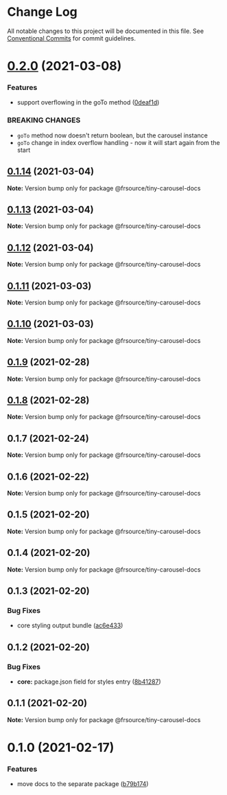 # Change Log

All notable changes to this project will be documented in this file.
See [Conventional Commits](https://conventionalcommits.org) for commit guidelines.

# [0.2.0](https://github.com/FRSource/tiny-carousel/compare/@frsource/tiny-carousel-docs@0.1.14...@frsource/tiny-carousel-docs@0.2.0) (2021-03-08)


### Features

* support overflowing in the goTo method ([0deaf1d](https://github.com/FRSource/tiny-carousel/commit/0deaf1dfa7f17f55c2d4c454d1cc10f18ad7f8a0))


### BREAKING CHANGES

* `goTo` method now doesn't return boolean, but the carousel instance
* `goTo` change in index overflow handling - now it will start again from the start





## [0.1.14](https://github.com/FRSource/tiny-carousel/compare/@frsource/tiny-carousel-docs@0.1.13...@frsource/tiny-carousel-docs@0.1.14) (2021-03-04)

**Note:** Version bump only for package @frsource/tiny-carousel-docs





## [0.1.13](https://github.com/FRSource/tiny-carousel/compare/@frsource/tiny-carousel-docs@0.1.12...@frsource/tiny-carousel-docs@0.1.13) (2021-03-04)

**Note:** Version bump only for package @frsource/tiny-carousel-docs





## [0.1.12](https://github.com/FRSource/tiny-carousel/compare/@frsource/tiny-carousel-docs@0.1.11...@frsource/tiny-carousel-docs@0.1.12) (2021-03-04)

**Note:** Version bump only for package @frsource/tiny-carousel-docs





## [0.1.11](https://github.com/FRSource/tiny-carousel/compare/@frsource/tiny-carousel-docs@0.1.10...@frsource/tiny-carousel-docs@0.1.11) (2021-03-03)

**Note:** Version bump only for package @frsource/tiny-carousel-docs





## [0.1.10](https://github.com/FRSource/tiny-carousel/compare/@frsource/tiny-carousel-docs@0.1.9...@frsource/tiny-carousel-docs@0.1.10) (2021-03-03)

**Note:** Version bump only for package @frsource/tiny-carousel-docs





## [0.1.9](https://github.com/FRSource/tiny-carousel/compare/@frsource/tiny-carousel-docs@0.1.8...@frsource/tiny-carousel-docs@0.1.9) (2021-02-28)

**Note:** Version bump only for package @frsource/tiny-carousel-docs





## [0.1.8](https://github.com/FRSource/tiny-carousel/compare/@frsource/tiny-carousel-docs@0.1.7...@frsource/tiny-carousel-docs@0.1.8) (2021-02-28)

**Note:** Version bump only for package @frsource/tiny-carousel-docs





## 0.1.7 (2021-02-24)

**Note:** Version bump only for package @frsource/tiny-carousel-docs





## 0.1.6 (2021-02-22)

**Note:** Version bump only for package @frsource/tiny-carousel-docs





## 0.1.5 (2021-02-20)

**Note:** Version bump only for package @frsource/tiny-carousel-docs





## 0.1.4 (2021-02-20)

**Note:** Version bump only for package @frsource/tiny-carousel-docs





## 0.1.3 (2021-02-20)


### Bug Fixes

* core styling output bundle ([ac6e433](https://github.com/FRSource/tiny-carousel/commit/ac6e433d8496b99ab7ffb68cbf58bf8b6d3d0ce0))





## 0.1.2 (2021-02-20)


### Bug Fixes

* **core:** package.json field for styles entry ([8b41287](https://github.com/FRSource/tiny-carousel/commit/8b412873818cc94e6810f3247046477a53d150ed))





## 0.1.1 (2021-02-20)

**Note:** Version bump only for package @frsource/tiny-carousel-docs





# 0.1.0 (2021-02-17)


### Features

* move docs to the separate package ([b79b174](https://github.com/FRSource/tiny-carousel/commit/b79b174774e401d09ba2fd3877475741282c6eca))
